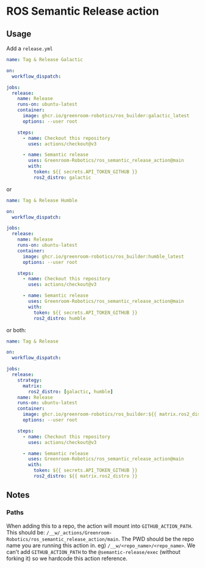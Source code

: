 # ROS Semantic Release action


## Usage

Add a `release.yml`

```yml
name: Tag & Release Galactic

on:
  workflow_dispatch:

jobs:
  release:
    name: Release
    runs-on: ubuntu-latest
    container:
      image: ghcr.io/greenroom-robotics/ros_builder:galactic_latest
      options: --user root

    steps:
      - name: Checkout this repository
        uses: actions/checkout@v3

      - name: Semantic release
        uses: Greenroom-Robotics/ros_semantic_release_action@main
        with:
          token: ${{ secrets.API_TOKEN_GITHUB }}
          ros2_distro: galactic
```

or

```yml
name: Tag & Release Humble

on:
  workflow_dispatch:

jobs:
  release:
    name: Release
    runs-on: ubuntu-latest
    container:
      image: ghcr.io/greenroom-robotics/ros_builder:humble_latest
      options: --user root

    steps:
      - name: Checkout this repository
        uses: actions/checkout@v3

      - name: Semantic release
        uses: Greenroom-Robotics/ros_semantic_release_action@main
        with:
          token: ${{ secrets.API_TOKEN_GITHUB }}
          ros2_distro: humble
```

or both:


```yml
name: Tag & Release

on:
  workflow_dispatch:

jobs:
  release:
    strategy:
      matrix:
        ros2_distro: [galactic, humble]
    name: Release
    runs-on: ubuntu-latest
    container:
      image: ghcr.io/greenroom-robotics/ros_builder:${{ matrix.ros2_distro }}-latest
      options: --user root

    steps:
      - name: Checkout this repository
        uses: actions/checkout@v3

      - name: Semantic release
        uses: Greenroom-Robotics/ros_semantic_release_action@main
        with:
          token: ${{ secrets.API_TOKEN_GITHUB }}
          ros2_distro: ${{ matrix.ros2_distro }}
```

## Notes

### Paths
When adding this to a repo, the action will mount into `GITHUB_ACTION_PATH`. This should be: `/__w/_actions/Greenroom-Robotics/ros_semantic_release_action/main`. The PWD should be the repo name you are running this action in. eg) `/__w/<repo_name>/<repo_name>`. We can't add `GITHUB_ACTION_PATH` to the `@semantic-release/exec` (without forking it) so we hardcode this action reference.
